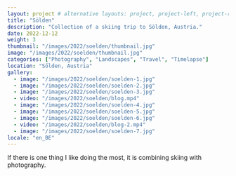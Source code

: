 ```yaml
---
layout: project # alternative layouts: project, project-left, project-right, project-top
title: "Sölden"
description: "Collection of a skiing trip to Sölden, Austria."
date: 2022-12-12
weight: 3
thumbnail: "/images/2022/soelden/thumbnail.jpg"
image: "/images/2022/soelden/thumbnail.jpg"
categories: ["Photography", "Landscapes", "Travel", "Timelapse"]
location: "Sölden, Austria"
gallery:
  - image: "/images/2022/soelden/soelden-1.jpg"
  - image: "/images/2022/soelden/soelden-2.jpg"
  - image: "/images/2022/soelden/soelden-3.jpg"
  - video: "/images/2022/soelden/blog.mp4"
  - image: "/images/2022/soelden/soelden-4.jpg"
  - image: "/images/2022/soelden/soelden-5.jpg"
  - image: "/images/2022/soelden/soelden-6.jpg"
  - video: "/images/2022/soelden/blog-2.mp4"
  - image: "/images/2022/soelden/soelden-7.jpg"
locale: "en_BE"
---
```


If there is one thing I like doing the most, it is combining skiing with photography. 
